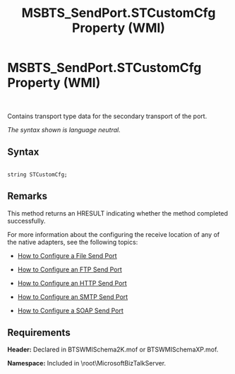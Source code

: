 ﻿---
title: MSBTS_SendPort.STCustomCfg Property (WMI)
TOCTitle: MSBTS_SendPort.STCustomCfg Property (WMI)
ms:assetid: 73561c8a-7308-4859-bac7-1b21404ebf3d
ms:mtpsurl: https://msdn.microsoft.com/en-us/library/Aa560814(v=BTS.80)
ms:contentKeyID: 51528962
ms.date: 08/30/2017
mtps_version: v=BTS.80
---

# MSBTS\_SendPort.STCustomCfg Property (WMI)

 

Contains transport type data for the secondary transport of the port.

*The syntax shown is language neutral.*

## Syntax

``` 
  
string STCustomCfg;  
```

## Remarks

This method returns an HRESULT indicating whether the method completed successfully.

For more information about the configuring the receive location of any of the native adapters, see the following topics:

  - [How to Configure a File Send Port](https://msdn.microsoft.com/library/aa578662\(v=bts.80\))

  - [How to Configure an FTP Send Port](https://msdn.microsoft.com/library/aa546802\(v=bts.80\))

  - [How to Configure an HTTP Send Port](https://msdn.microsoft.com/library/aa559324\(v=bts.80\))

  - [How to Configure an SMTP Send Port](https://msdn.microsoft.com/library/aa578155\(v=bts.80\))

  - [How to Configure a SOAP Send Port](https://msdn.microsoft.com/library/aa559642\(v=bts.80\))

## Requirements

**Header:** Declared in BTSWMISchema2K.mof or BTSWMISchemaXP.mof.

**Namespace:** Included in \\root\\MicrosoftBizTalkServer.

